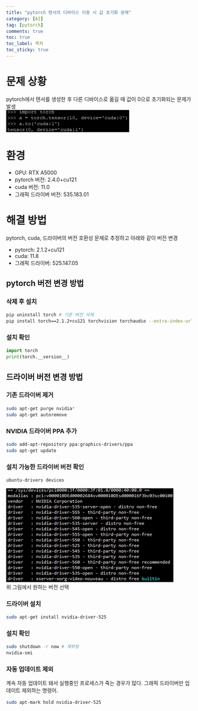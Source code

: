 ```yaml
---
title: "pytorch 텐서의 디바이스 이동 시 값 초기화 문제"
category: [AI]
tag: [pytorch]
comments: true
toc: true
toc_label: 목차
toc_sticky: true
---
```


# 문제 상황
pytorch에서 텐서를 생성한 후 다른 디바이스로 옮길 때 값이 0으로 초기화되는 문제가 발생   
![problem](/assets/pytorch_tensor_problem/problem.png)   

# 환경
* GPU: RTX A5000
* pytorch 버전: 2.4.0+cu121   
* cuda 버전: 11.0   
* 그래픽 드라이버 버전: 535.183.01   

# 해결 방법
pytorch, cuda, 드라이버의 버전 호환성 문제로 추정하고 아래와 같이 버전 변경   
* pytorch: 2.1.2+cu121
* cuda: 11.8
* 그래픽 드라이버: 525.147.05

## pytorch 버전 변경 방법
### 삭제 후 설치
```sh
pip uninstall torch # 기존 버전 삭제
pip install torch==2.1.2+cu121 torchvision torchaudio --extra-index-url https://download.pytorch.org/whl/cu121 # 새로 설치
```
### 설치 확인
```python
import torch
print(torch.__version__)
```

## 드라이버 버전 변경 방법
### 기존 드라이버 제거
```sh
sudo apt-get purge nvidia*
sudo apt-get autoremove
```
### NVIDIA 드라이버 PPA 추가
```sh
sudo add-apt-repository ppa:graphics-drivers/ppa
sudo apt-get update
```
### 설치 가능한 드라이버 버전 확인
```sh
ubuntu-drivers devices
```
![ubuntu_drivers](/assets/pytorch_tensor_problem/ubuntu_drivers.png)   
위 그림에서 원하는 버전 선택
### 드라이버 설치
```sh
sudo apt-get install nvidia-driver-525
```

### 설치 확인
```sh
sudo shutdown -r now # 재부팅
nvidia-smi
```

### 자동 업데이트 제외
계속 자동 업데이트 돼서 실행중인 프로세스가 죽는 경우가 많다.
그래픽 드라이버만 업데이트 제외하는 명령어.
```sh
sudo apt-mark hold nvidia-driver-525
```